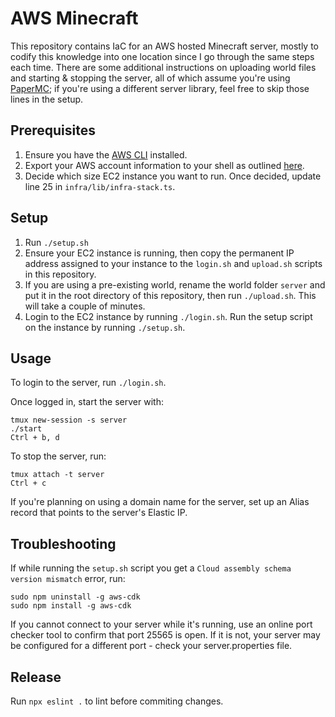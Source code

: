 # AWS Minecraft
This repository contains IaC for an AWS hosted Minecraft server, mostly to codify this knowledge into one location since I go through the same steps each time. There are some additional instructions on uploading world files and starting & stopping the server, all of which assume you're using [PaperMC](https://papermc.io/); if you're using a different server library, feel free to skip those lines in the setup. 

## Prerequisites 
1. Ensure you have the [AWS CLI](https://aws.amazon.com/cli/) installed.
2. Export your AWS account information to your shell as outlined [here](https://docs.aws.amazon.com/cli/latest/userguide/cli-configure-envvars.html#envvars-set).
3. Decide which size EC2 instance you want to run. Once decided, update line 25 in `infra/lib/infra-stack.ts`.

## Setup
1. Run `./setup.sh`
2. Ensure your EC2 instance is running, then copy the permanent IP address assigned to your instance to the `login.sh` and `upload.sh` scripts in this repository.
3. If you are using a pre-existing world, rename the world folder `server` and put it in the root directory of this repository, then run `./upload.sh`. This will take a couple of minutes.  
6. Login to the EC2 instance by running `./login.sh`. Run the setup script on the instance by running `./setup.sh`. 

## Usage
To login to the server, run `./login.sh`.  

Once logged in, start the server with:
```
tmux new-session -s server
./start
Ctrl + b, d
```

To stop the server, run:
```
tmux attach -t server
Ctrl + c
```

If you're planning on using a domain name for the server, set up an Alias record that points to the server's Elastic IP.

## Troubleshooting
If while running the `setup.sh` script you get a `Cloud assembly schema version mismatch` error, run:
```
sudo npm uninstall -g aws-cdk
sudo npm install -g aws-cdk
```

If you cannot connect to your server while it's running, use an online port checker tool to confirm that port 25565 is open. If it is not, your server may be configured for a different port - check your server.properties file.

## Release
Run `npx eslint .` to lint before commiting changes.
